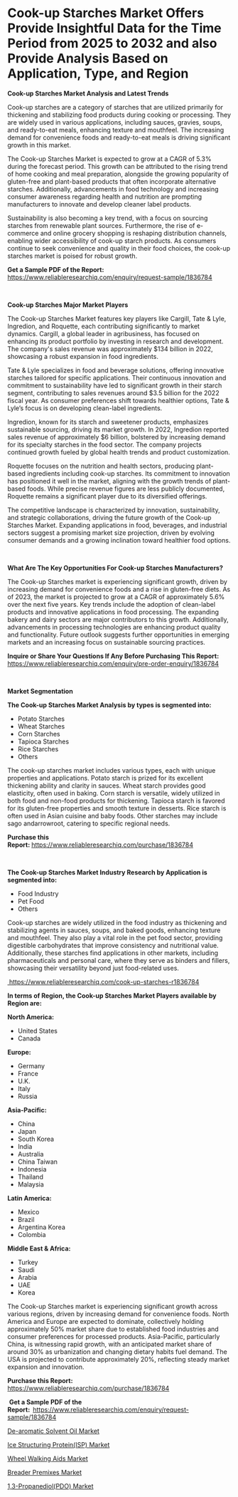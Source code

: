 <p><h1>Cook-up Starches Market Offers Provide Insightful Data for the Time Period from 2025 to 2032 and also Provide Analysis Based on Application, Type, and Region</h1></p><p><strong>Cook-up Starches Market Analysis and Latest Trends</strong></p>
<p><p>Cook-up starches are a category of starches that are utilized primarily for thickening and stabilizing food products during cooking or processing. They are widely used in various applications, including sauces, gravies, soups, and ready-to-eat meals, enhancing texture and mouthfeel. The increasing demand for convenience foods and ready-to-eat meals is driving significant growth in this market.</p><p>The Cook-up Starches Market is expected to grow at a CAGR of 5.3% during the forecast period. This growth can be attributed to the rising trend of home cooking and meal preparation, alongside the growing popularity of gluten-free and plant-based products that often incorporate alternative starches. Additionally, advancements in food technology and increasing consumer awareness regarding health and nutrition are prompting manufacturers to innovate and develop cleaner label products. </p><p>Sustainability is also becoming a key trend, with a focus on sourcing starches from renewable plant sources. Furthermore, the rise of e-commerce and online grocery shopping is reshaping distribution channels, enabling wider accessibility of cook-up starch products. As consumers continue to seek convenience and quality in their food choices, the cook-up starches market is poised for robust growth.</p></p>
<p><strong>Get a Sample PDF of the Report:&nbsp;</strong> <a href="https://www.reliableresearchiq.com/enquiry/request-sample/1836784?utm_campaign=1876&utm_medium=2&utm_source=Github&utm_content=ia&utm_term=26032025&utm_id=cook-up-starches">https://www.reliableresearchiq.com/enquiry/request-sample/1836784</a></p>
<p>&nbsp;</p>
<p><strong>Cook-up Starches Major Market Players</strong></p>
<p><p>The Cook-up Starches Market features key players like Cargill, Tate & Lyle, Ingredion, and Roquette, each contributing significantly to market dynamics. Cargill, a global leader in agribusiness, has focused on enhancing its product portfolio by investing in research and development. The company's sales revenue was approximately $134 billion in 2022, showcasing a robust expansion in food ingredients.</p><p>Tate & Lyle specializes in food and beverage solutions, offering innovative starches tailored for specific applications. Their continuous innovation and commitment to sustainability have led to significant growth in their starch segment, contributing to sales revenues around $3.5 billion for the 2022 fiscal year. As consumer preferences shift towards healthier options, Tate & Lyle’s focus is on developing clean-label ingredients.</p><p>Ingredion, known for its starch and sweetener products, emphasizes sustainable sourcing, driving its market growth. In 2022, Ingredion reported sales revenue of approximately $6 billion, bolstered by increasing demand for its specialty starches in the food sector. The company projects continued growth fueled by global health trends and product customization.</p><p>Roquette focuses on the nutrition and health sectors, producing plant-based ingredients including cook-up starches. Its commitment to innovation has positioned it well in the market, aligning with the growth trends of plant-based foods. While precise revenue figures are less publicly documented, Roquette remains a significant player due to its diversified offerings.</p><p>The competitive landscape is characterized by innovation, sustainability, and strategic collaborations, driving the future growth of the Cook-up Starches Market. Expanding applications in food, beverages, and industrial sectors suggest a promising market size projection, driven by evolving consumer demands and a growing inclination toward healthier food options.</p></p>
<p>&nbsp;</p>
<p><strong>What Are The Key Opportunities For Cook-up Starches Manufacturers?</strong></p>
<p><p>The Cook-up Starches market is experiencing significant growth, driven by increasing demand for convenience foods and a rise in gluten-free diets. As of 2023, the market is projected to grow at a CAGR of approximately 5.6% over the next five years. Key trends include the adoption of clean-label products and innovative applications in food processing. The expanding bakery and dairy sectors are major contributors to this growth. Additionally, advancements in processing technologies are enhancing product quality and functionality. Future outlook suggests further opportunities in emerging markets and an increasing focus on sustainable sourcing practices.</p></p>
<p><strong>Inquire or Share Your Questions If Any Before Purchasing This Report:</strong> <a href="https://www.reliableresearchiq.com/enquiry/pre-order-enquiry/1836784?utm_campaign=1876&utm_medium=2&utm_source=Github&utm_content=ia&utm_term=26032025&utm_id=cook-up-starches">https://www.reliableresearchiq.com/enquiry/pre-order-enquiry/1836784</a></p>
<p>&nbsp;</p>
<p><strong>Market Segmentation</strong></p>
<p><strong>The Cook-up Starches Market Analysis by types is segmented into:</strong></p>
<p><ul><li>Potato Starches</li><li>Wheat Starches</li><li>Corn Starches</li><li>Tapioca Starches</li><li>Rice Starches</li><li>Others</li></ul></p>
<p><p>The cook-up starches market includes various types, each with unique properties and applications. Potato starch is prized for its excellent thickening ability and clarity in sauces. Wheat starch provides good elasticity, often used in baking. Corn starch is versatile, widely utilized in both food and non-food products for thickening. Tapioca starch is favored for its gluten-free properties and smooth texture in desserts. Rice starch is often used in Asian cuisine and baby foods. Other starches may include sago andarrowroot, catering to specific regional needs.</p></p>
<p><strong>Purchase this Report:&nbsp;</strong><a href="https://www.reliableresearchiq.com/purchase/1836784?utm_campaign=1876&utm_medium=2&utm_source=Github&utm_content=ia&utm_term=26032025&utm_id=cook-up-starches">https://www.reliableresearchiq.com/purchase/1836784</a></p>
<p>&nbsp;</p>
<p><strong>The Cook-up Starches Market Industry Research by Application is segmented into:</strong></p>
<p><ul><li>Food Industry</li><li>Pet Food</li><li>Others</li></ul></p>
<p><p>Cook-up starches are widely utilized in the food industry as thickening and stabilizing agents in sauces, soups, and baked goods, enhancing texture and mouthfeel. They also play a vital role in the pet food sector, providing digestible carbohydrates that improve consistency and nutritional value. Additionally, these starches find applications in other markets, including pharmaceuticals and personal care, where they serve as binders and fillers, showcasing their versatility beyond just food-related uses.</p></p>
<p><a href="https://www.reliableresearchiq.com/cook-up-starches-r1836784?utm_campaign=1876&utm_medium=2&utm_source=Github&utm_content=ia&utm_term=26032025&utm_id=cook-up-starches">&nbsp;https://www.reliableresearchiq.com/cook-up-starches-r1836784</a></p>
<p><strong>In terms of Region, the Cook-up Starches Market Players available by Region are:</strong></p>
<p>
    <p> <strong> North America: </strong>
        <ul>
            <li>United States</li>
            <li>Canada</li>
        </ul>
        </p> 
    <p> <strong> Europe: </strong>
        <ul>
            <li>Germany</li>
            <li>France</li>
            <li>U.K.</li>
            <li>Italy</li>
            <li>Russia</li>
        </ul>
        </p> 
    <p> <strong> Asia-Pacific: </strong>
        <ul>
            <li>China</li>
            <li>Japan</li>
            <li>South Korea</li>
            <li>India</li>
            <li>Australia</li>
            <li>China Taiwan</li>
            <li>Indonesia</li>
            <li>Thailand</li>
            <li>Malaysia</li>
        </ul>
        </p> 
    <p> <strong> Latin America: </strong>
        <ul>
            <li>Mexico</li>
            <li>Brazil</li>
            <li>Argentina Korea</li>
            <li>Colombia</li>
        </ul>
        </p> 
    <p> <strong> Middle East & Africa: </strong>
        <ul>
            <li>Turkey</li>
            <li>Saudi</li>
            <li>Arabia</li>
            <li>UAE</li>
            <li>Korea</li>
        </ul>
    </p>
    </p>
<p><p>The Cook-up Starches market is experiencing significant growth across various regions, driven by increasing demand for convenience foods. North America and Europe are expected to dominate, collectively holding approximately 50% market share due to established food industries and consumer preferences for processed products. Asia-Pacific, particularly China, is witnessing rapid growth, with an anticipated market share of around 30% as urbanization and changing dietary habits fuel demand. The USA is projected to contribute approximately 20%, reflecting steady market expansion and innovation.</p></p>
<p><strong>Purchase this Report: </strong><a href="https://www.reliableresearchiq.com/purchase/1836784?utm_campaign=1876&utm_medium=2&utm_source=Github&utm_content=ia&utm_term=26032025&utm_id=cook-up-starches">https://www.reliableresearchiq.com/purchase/1836784</a></p>
<p>&nbsp;<strong>Get a Sample PDF of the Report:&nbsp;&nbsp;</strong><a href="https://www.reliableresearchiq.com/enquiry/request-sample/1836784?utm_campaign=1876&utm_medium=2&utm_source=Github&utm_content=ia&utm_term=26032025&utm_id=cook-up-starches">https://www.reliableresearchiq.com/enquiry/request-sample/1836784</a></p>
<p><strong></strong></p>
<p><p><a href="https://github.com/popupioo/Market-Research-Report-List-1/blob/main/de-aromatic-solvent-oil-market.md?utm_campaign=1876&utm_medium=2&utm_source=Github&utm_content=ia&utm_term=26032025&utm_id=cook-up-starches">De-aromatic Solvent Oil Market</a></p><p><a href="https://github.com/abantolemox08/Market-Research-Report-List-1/blob/main/ice-structuring-proteinisp-market.md?utm_campaign=1876&utm_medium=2&utm_source=Github&utm_content=ia&utm_term=26032025&utm_id=cook-up-starches">Ice Structuring Protein(ISP) Market</a></p><p><a href="https://github.com/briandahm87/Market-Research-Report-List-1/blob/main/wheel-walking-aids-market.md?utm_campaign=1876&utm_medium=2&utm_source=Github&utm_content=ia&utm_term=26032025&utm_id=cook-up-starches">Wheel Walking Aids Market</a></p><p><a href="https://github.com/raffadongraffadong/Market-Research-Report-List-1/blob/main/breader-premixes-market.md?utm_campaign=1876&utm_medium=2&utm_source=Github&utm_content=ia&utm_term=26032025&utm_id=cook-up-starches">Breader Premixes Market</a></p><p><a href="https://github.com/muhjanaidu/Market-Research-Report-List-1/blob/main/13-propanediolpdo-market.md?utm_campaign=1876&utm_medium=2&utm_source=Github&utm_content=ia&utm_term=26032025&utm_id=cook-up-starches">1,3-Propanediol(PDO) Market</a></p></p>